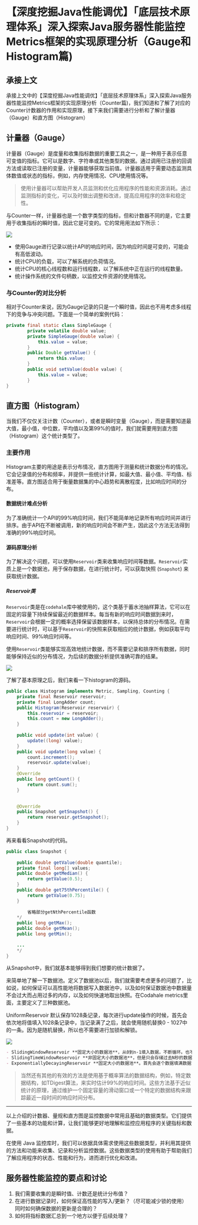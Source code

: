 # 【深度挖掘Java性能调优】「底层技术原理体系」深入探索Java服务器性能监控Metrics框架的实现原理分析（Gauge和Histogram篇)
承接上文
----

承接上文中的【深度挖掘Java性能调优】「底层技术原理体系」深入探索Java服务器性能监控Metrics框架的实现原理分析（Counter篇)，我们知道和了解了对应的Counter计数器的作用和实现原理，接下来我们需要进行分析和了解计量器（Gauge）和直方图（Histogram）

计量器（Gauge）
----------

计量器（Gauge）是度量和收集指标数据的重要工具之一，是一种用于表示任意可变值的指标。它可以是数字、字符串或其他类型的数据。通过调用已注册的回调方法或读取已注册的变量，计量器能够获取当前值。计量器适用于需要动态监测具体数值或状态的指标，例如，内存使用情况、CPU使用情况等。

> 使用计量器可以帮助开发人员监测和优化应用程序的性能和资源消耗。通过监测指标的变化，可以及时做出调整和改进，提高应用程序的效率和稳定性。

与Counter一样，计量器也是一个数字类型的指标，但和计数器不同的是，它主要用于收集指标的瞬时值，因此它是可变的。它的常用用法如下所示：

![](_assets/23b0b0ac7fc64551bf0b313f0918e5a2~tplv-k3u1fbpfcp-jj-mark!3024!0!0!0!q75.awebp.webp)

*   使用Gauge进行记录以统计API的响应时间，因为响应时间是可变的，可能会有高低波动。
*   统计CPU的负载，可以了解系统的负荷情况。
*   统计CPU的核心线程数和运行线程数，以了解系统中正在运行的线程数量。
*   统计操作系统的文件句柄数，以监控文件资源的使用情况。

### 与Counter的对比分析

相对于Counter来说，因为Gauge记录的只是一个瞬时值，因此也不用考虑多线程下的竞争与冲突问题。下面是一个简单的案例代码：

```java
private final static class SimpleGauge {
        private volatile double value;
        private SimpleGauge(double value) {
            this.value = value;
        }
        public Double getValue() {
            return this.value;
        }
        public void setValue(double value) {
            this.value = value;
        }
}

```

直方图（Histogram）
--------------

当我们不仅仅关注计数（Counter），或者是瞬时变量（Gauge），而是需要知道最大值，最小值，中位数，平均值以及第99%的值时，我们就需要用到直方图（Histogram）这个统计类型了。

### 主要作用

Histogram主要的用途是表示分布情况，直方图用于测量和统计数据分布的情况。它会记录值的分布和频率，并提供一些统计计算，如最大值、最小值、平均值、标准差等。直方图适合用于衡量数据集的中心趋势和离散程度，比如响应时间的分布。

#### 数据统计难点分析

为了准确统计一个API的99%响应时间，我们不能简单地记录所有响应时间并进行排序。由于API在不断被调用，新的响应时间会不断产生，因此这个方法无法得到准确的99%响应时间。

#### 源码原理分析

为了解决这个问题，可以使用`Reservoir`类来收集响应时间等数据。`Reservoir`实质上是一个数据池，用于保存数据，在进行统计时，可以获取快照 (`Snapshot`) 来获取统计数据。

##### Reservoir类

`Reservoir`类是在`codehale`库中被使用的，这个类基于蓄水池抽样算法，它可以在固定的容量下持续保留最近的数据样本。每当有新的响应时间数据到来时，`Reservoir`会根据一定的概率选择保留该数据样本，以保持总体的分布情况。在需要进行统计时，可以基于`Reservoir`的快照来获取相应的统计数据，例如获取平均响应时间、99%响应时间等。

使用`Reservoir`类能够实现高效地统计数据，而不需要记录和排序所有数据，同时能够保持近似的分布情况，为后续的数据分析提供准确可靠的结果。

![](_assets/754add2e5dcc41e1bc306b07f8bfc55b~tplv-k3u1fbpfcp-jj-mark!3024!0!0!0!q75.awebp.webp)

了解了基本原理之后，我们来看一下histogram的源码。

```java
public class Histogram implements Metric, Sampling, Counting {
    private final Reservoir reservoir;
    private final LongAdder count;
    public Histogram(Reservoir reservoir) {
        this.reservoir = reservoir;
        this.count = new LongAdder();
    }
    
    public void update(int value) {
        update((long) value);
    }
    public void update(long value) {
        count.increment();
        reservoir.update(value);
    }
    @Override
    public long getCount() {
        return count.sum();
    }

    
    @Override
    public Snapshot getSnapshot() {
        return reservoir.getSnapshot();
    }
}

```

再来看看Snapshot的代码。

```java
public class Snapshot {
    
    public double getValue(double quantile);
    private final long[] values;
    public double getMedian() {
        return getValue(0.5);
    }
    public double get75thPercentile() {
        return getValue(0.75);
    }
    
        省略部分getNthPercentile函数
    */
    public long getMax();
    public double getMean();
    public long getMin();
    
    ...
    */ 
}

```

从Snapshot中，我们就基本能够得到我们想要的统计数据了。

来简单地了解一下数据池。定义了数据池以后，我们就需要考虑更多的问题了，比如说，如何保证可以高性能地将数据写入数据池中，以及如何保证数据池中数据量不会过大而占用过多的内存，以及如何快速地取出快照。在Codahale metrics里面，主要定义了三种数据池。

UniformReservoir 默认保存1028条记录，每次进行update操作的时候，首先会依次地将值填入1028条记录中，当记录满了之后，就会使用随机替换0 - 1027中的一条。因为是随机替换，所以也不需要进行加锁和解锁。

![](_assets/863be9dbc6f84217b31d970f9a153147~tplv-k3u1fbpfcp-jj-mark!3024!0!0!0!q75.awebp.webp)

```markdown
- SlidingWindowReservoir **固定大小的数据池**，从0到n-1填入数据，不断循环。也不会进行加锁和解锁。
- SlidingTimeWindowReservoir **非固定大小的数据池**，但是只会存储过去N秒的数据。使用ConcurrentSkipListMap进行存储。
- ExponentiallyDecayingReservoir **固定大小的数据池**。首先会逐个数据填满数据池，随后会将老的数据替换为新的数据，使用ConcurrentSkipListMap进行存储。可以说是SlidingWindowReservoir与SlidingTimeWindowReservoir的结合。

```

> 当然还有其他的有效的方法是使用基于概率算法的数据结构，例如，特定数据结构，如TDigest算法，来实时估计99%的响应时间。这些方法基于近似统计的原理，通过维护一个固定容量的滑动窗口或一个特定的数据结构来跟踪最近一段时间的响应时间分布。

* * *

以上介绍的计数器、量规和直方图是监控数据中常用且基础的数据类型。它们提供了一些基本的功能和计算，让我们能够更好地理解和监控应用程序的关键指标和数据。

在使用 Java 监控库时，我们可以依据具体需求使用这些数据类型，并利用其提供的方法和功能来收集、记录和分析监控数据。这些数据类型的使用有助于帮助我们了解应用程序的状态、性能和行为，进而进行优化和改进。

服务器性能监控的要点和讨论
-------------

1.  我们需要收集的是瞬时值、计数还是统计分布值？
2.  在进行数据记录时，如何保证高性能的写入/更新？（尽可能减少锁的使用）同时如何确保数据的更新是合理的？
3.  如何将指标数据汇总到一个地方以便于后续处理？